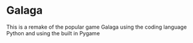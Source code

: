 # Galaga
This is a remake of the popular game Galaga using the coding language Python and using the built in Pygame

